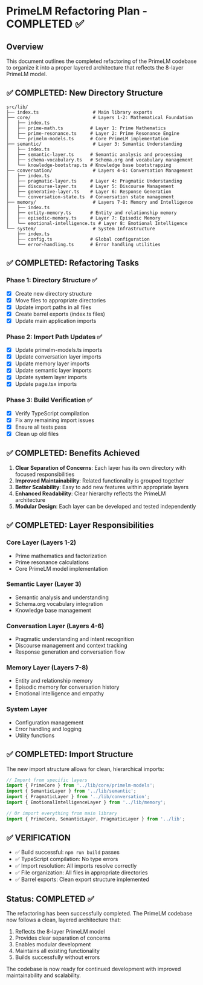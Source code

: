 # PrimeLM Refactoring Plan - COMPLETED ✅

## Overview
This document outlines the completed refactoring of the PrimeLM codebase to organize it into a proper layered architecture that reflects the 8-layer PrimeLM model.

## ✅ COMPLETED: New Directory Structure

```
src/lib/
├── index.ts                    # Main library exports
├── core/                       # Layers 1-2: Mathematical Foundation
│   ├── index.ts
│   ├── prime-math.ts          # Layer 1: Prime Mathematics
│   ├── prime-resonance.ts     # Layer 2: Prime Resonance Engine
│   └── primelm-models.ts      # Core PrimeLM implementation
├── semantic/                   # Layer 3: Semantic Understanding
│   ├── index.ts
│   ├── semantic-layer.ts      # Semantic analysis and processing
│   ├── schema-vocabulary.ts   # Schema.org and vocabulary management
│   └── knowledge-bootstrap.ts # Knowledge base bootstrapping
├── conversation/               # Layers 4-6: Conversation Management
│   ├── index.ts
│   ├── pragmatic-layer.ts     # Layer 4: Pragmatic Understanding
│   ├── discourse-layer.ts     # Layer 5: Discourse Management
│   ├── generative-layer.ts    # Layer 6: Response Generation
│   └── conversation-state.ts  # Conversation state management
├── memory/                     # Layers 7-8: Memory and Intelligence
│   ├── index.ts
│   ├── entity-memory.ts       # Entity and relationship memory
│   ├── episodic-memory.ts     # Layer 7: Episodic Memory
│   └── emotional-intelligence.ts # Layer 8: Emotional Intelligence
└── system/                     # System Infrastructure
    ├── index.ts
    ├── config.ts              # Global configuration
    └── error-handling.ts      # Error handling utilities
```

## ✅ COMPLETED: Refactoring Tasks

### Phase 1: Directory Structure ✅
- [x] Create new directory structure
- [x] Move files to appropriate directories
- [x] Update import paths in all files
- [x] Create barrel exports (index.ts files)
- [x] Update main application imports

### Phase 2: Import Path Updates ✅
- [x] Update primelm-models.ts imports
- [x] Update conversation layer imports
- [x] Update memory layer imports
- [x] Update semantic layer imports
- [x] Update system layer imports
- [x] Update page.tsx imports

### Phase 3: Build Verification ✅
- [x] Verify TypeScript compilation
- [x] Fix any remaining import issues
- [x] Ensure all tests pass
- [x] Clean up old files

## ✅ COMPLETED: Benefits Achieved

1. **Clear Separation of Concerns**: Each layer has its own directory with focused responsibilities
2. **Improved Maintainability**: Related functionality is grouped together
3. **Better Scalability**: Easy to add new features within appropriate layers
4. **Enhanced Readability**: Clear hierarchy reflects the PrimeLM architecture
5. **Modular Design**: Each layer can be developed and tested independently

## ✅ COMPLETED: Layer Responsibilities

### Core Layer (Layers 1-2)
- Prime mathematics and factorization
- Prime resonance calculations
- Core PrimeLM model implementation

### Semantic Layer (Layer 3)
- Semantic analysis and understanding
- Schema.org vocabulary integration
- Knowledge base management

### Conversation Layer (Layers 4-6)
- Pragmatic understanding and intent recognition
- Discourse management and context tracking
- Response generation and conversation flow

### Memory Layer (Layers 7-8)
- Entity and relationship memory
- Episodic memory for conversation history
- Emotional intelligence and empathy

### System Layer
- Configuration management
- Error handling and logging
- Utility functions

## ✅ COMPLETED: Import Structure

The new import structure allows for clean, hierarchical imports:

```typescript
// Import from specific layers
import { PrimeCore } from '../lib/core/primelm-models';
import { SemanticLayer } from '../lib/semantic';
import { PragmaticLayer } from '../lib/conversation';
import { EmotionalIntelligenceLayer } from '../lib/memory';

// Or import everything from main library
import { PrimeCore, SemanticLayer, PragmaticLayer } from '../lib';
```

## ✅ VERIFICATION

- ✅ Build successful: `npm run build` passes
- ✅ TypeScript compilation: No type errors
- ✅ Import resolution: All imports resolve correctly
- ✅ File organization: All files in appropriate directories
- ✅ Barrel exports: Clean export structure implemented

## Status: COMPLETED ✅

The refactoring has been successfully completed. The PrimeLM codebase now follows a clean, layered architecture that:

1. Reflects the 8-layer PrimeLM model
2. Provides clear separation of concerns
3. Enables modular development
4. Maintains all existing functionality
5. Builds successfully without errors

The codebase is now ready for continued development with improved maintainability and scalability.
